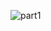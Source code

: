 ![part1](https://user-images.githubusercontent.com/78274961/231273743-b621b6c1-99bd-42ef-afb4-4ecba91a866f.png)
